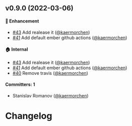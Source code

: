 
## v0.9.0 (2022-03-06)

#### :rocket: Enhancement
* [#43](https://github.com/kaermorchen/ember-photoswipe/pull/43) Add realease it ([@kaermorchen](https://github.com/kaermorchen))
* [#41](https://github.com/kaermorchen/ember-photoswipe/pull/41) Add default ember github actions ([@kaermorchen](https://github.com/kaermorchen))

#### :house: Internal
* [#43](https://github.com/kaermorchen/ember-photoswipe/pull/43) Add realease it ([@kaermorchen](https://github.com/kaermorchen))
* [#41](https://github.com/kaermorchen/ember-photoswipe/pull/41) Add default ember github actions ([@kaermorchen](https://github.com/kaermorchen))
* [#40](https://github.com/kaermorchen/ember-photoswipe/pull/40) Remove travis ([@kaermorchen](https://github.com/kaermorchen))

#### Committers: 1
- Stanislav Romanov ([@kaermorchen](https://github.com/kaermorchen))

# Changelog
